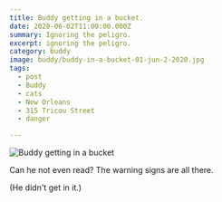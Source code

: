 ```yaml
---
title: Buddy getting in a bucket.
date: 2020-06-02T11:00:00.000Z
summary: Ignoring the peligro.
excerpt: ignoring the peligro.
category: buddy
image: buddy/buddy-in-a-bucket-01-jun-2-2020.jpg
tags:
  - post 
  - Buddy
  - cats
  - New Orleans
  - 315 Tricou Street
  - danger

---
```


![Buddy getting in a bucket](/static/img/buddy/buddy-in-a-bucket-01-jun-2-2020.jpg "Buddy getting in a bucket")

Can he not even read? The warning signs are all there.

(He didn't get in it.)